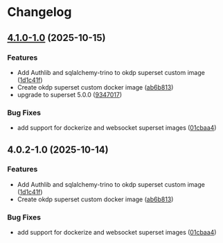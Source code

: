 # Changelog

## [4.1.0-1.0](https://github.com/idirze/okdp-superset/compare/v4.0.2-1.0...v4.1.0-1.0) (2025-10-15)


### Features

* Add Authlib and sqlalchemy-trino to okdp superset custom image ([1d1c41f](https://github.com/idirze/okdp-superset/commit/1d1c41fa66c2651edb7bc361cfbe9024596fe282))
* Create okdp superset custom docker image ([ab6b813](https://github.com/idirze/okdp-superset/commit/ab6b813b3d4dbb0842167dd5c6ca3d278c43a596))
* upgrade to superset 5.0.0 ([9347017](https://github.com/idirze/okdp-superset/commit/934701785299ddcaf93c9b1048fe25e813b6ac30))


### Bug Fixes

* add support for dockerize and websocket superset images ([01cbaa4](https://github.com/idirze/okdp-superset/commit/01cbaa450d40c6ac3e848942ae0c25a84045fa8f))

## 4.0.2-1.0 (2025-10-14)


### Features

* Add Authlib and sqlalchemy-trino to okdp superset custom image ([1d1c41f](https://github.com/OKDP/okdp-superset/commit/1d1c41fa66c2651edb7bc361cfbe9024596fe282))
* Create okdp superset custom docker image ([ab6b813](https://github.com/OKDP/okdp-superset/commit/ab6b813b3d4dbb0842167dd5c6ca3d278c43a596))


### Bug Fixes

* add support for dockerize and websocket superset images ([01cbaa4](https://github.com/OKDP/okdp-superset/commit/01cbaa450d40c6ac3e848942ae0c25a84045fa8f))
